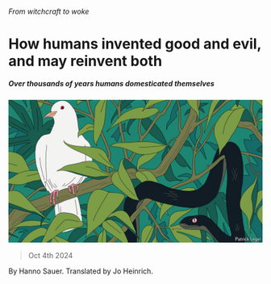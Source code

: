 ###### From witchcraft to woke

# How humans invented good and evil, and may reinvent both 

##### Over thousands of years humans domesticated themselves 

![image](images/20241012_CUD001.jpg) 

> Oct 4th 2024 

By Hanno Sauer. Translated by Jo Heinrich. 

